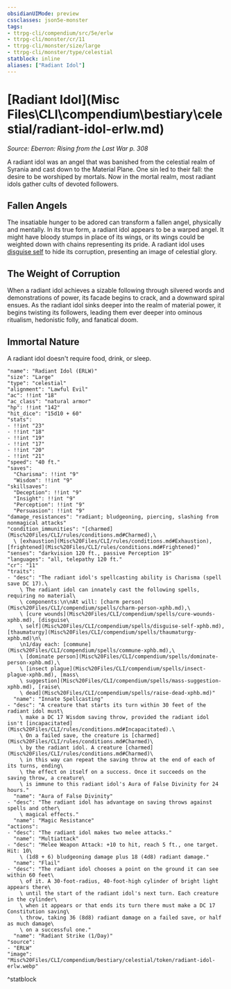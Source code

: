 ```yaml
---
obsidianUIMode: preview
cssclasses: json5e-monster
tags:
- ttrpg-cli/compendium/src/5e/erlw
- ttrpg-cli/monster/cr/11
- ttrpg-cli/monster/size/large
- ttrpg-cli/monster/type/celestial
statblock: inline
aliases: ["Radiant Idol"]
---
```

# [Radiant Idol](Misc Files\CLI\compendium\bestiary\celestial/radiant-idol-erlw.md)
*Source: Eberron: Rising from the Last War p. 308*  

A radiant idol was an angel that was banished from the celestial realm of Syrania and cast down to the Material Plane. One sin led to their fall: the desire to be worshiped by mortals. Now in the mortal realm, most radiant idols gather cults of devoted followers.

## Fallen Angels

The insatiable hunger to be adored can transform a fallen angel, physically and mentally. In its true form, a radiant idol appears to be a warped angel. It might have bloody stumps in place of its wings, or its wings could be weighted down with chains representing its pride. A radiant idol uses [disguise self](Misc%20Files/CLI/compendium/spells/disguise-self-xphb.md) to hide its corruption, presenting an image of celestial glory.

## The Weight of Corruption

When a radiant idol achieves a sizable following through silvered words and demonstrations of power, its facade begins to crack, and a downward spiral ensues. As the radiant idol sinks deeper into the realm of material power, it begins twisting its followers, leading them ever deeper into ominous ritualism, hedonistic folly, and fanatical doom.

## Immortal Nature

A radiant idol doesn't require food, drink, or sleep.

```statblock
"name": "Radiant Idol (ERLW)"
"size": "Large"
"type": "celestial"
"alignment": "Lawful Evil"
"ac": !!int "18"
"ac_class": "natural armor"
"hp": !!int "142"
"hit_dice": "15d10 + 60"
"stats":
- !!int "23"
- !!int "18"
- !!int "19"
- !!int "17"
- !!int "20"
- !!int "21"
"speed": "40 ft."
"saves":
  "Charisma": !!int "9"
  "Wisdom": !!int "9"
"skillsaves":
  "Deception": !!int "9"
  "Insight": !!int "9"
  "Perception": !!int "9"
  "Persuasion": !!int "9"
"damage_resistances": "radiant; bludgeoning, piercing, slashing from nonmagical attacks"
"condition_immunities": "[charmed](Misc%20Files/CLI/rules/conditions.md#Charmed),\
  \ [exhaustion](Misc%20Files/CLI/rules/conditions.md#Exhaustion), [frightened](Misc%20Files/CLI/rules/conditions.md#Frightened)"
"senses": "darkvision 120 ft., passive Perception 19"
"languages": "all, telepathy 120 ft."
"cr": "11"
"traits":
- "desc": "The radiant idol's spellcasting ability is Charisma (spell save DC 17).\
    \ The radiant idol can innately cast the following spells, requiring no material\
    \ components:\n\nAt will: [charm person](Misc%20Files/CLI/compendium/spells/charm-person-xphb.md),\
    \ [cure wounds](Misc%20Files/CLI/compendium/spells/cure-wounds-xphb.md), [disguise\
    \ self](Misc%20Files/CLI/compendium/spells/disguise-self-xphb.md), [thaumaturgy](Misc%20Files/CLI/compendium/spells/thaumaturgy-xphb.md)\n\
    \n1/day each: [commune](Misc%20Files/CLI/compendium/spells/commune-xphb.md),\
    \ [dominate person](Misc%20Files/CLI/compendium/spells/dominate-person-xphb.md),\
    \ [insect plague](Misc%20Files/CLI/compendium/spells/insect-plague-xphb.md), [mass\
    \ suggestion](Misc%20Files/CLI/compendium/spells/mass-suggestion-xphb.md), [raise\
    \ dead](Misc%20Files/CLI/compendium/spells/raise-dead-xphb.md)"
  "name": "Innate Spellcasting"
- "desc": "A creature that starts its turn within 30 feet of the radiant idol must\
    \ make a DC 17 Wisdom saving throw, provided the radiant idol isn't [incapacitated](Misc%20Files/CLI/rules/conditions.md#Incapacitated).\
    \ On a failed save, the creature is [charmed](Misc%20Files/CLI/rules/conditions.md#Charmed)\
    \ by the radiant idol. A creature [charmed](Misc%20Files/CLI/rules/conditions.md#Charmed)\
    \ in this way can repeat the saving throw at the end of each of its turns, ending\
    \ the effect on itself on a success. Once it succeeds on the saving throw, a creature\
    \ is immune to this radiant idol's Aura of False Divinity for 24 hours."
  "name": "Aura of False Divinity"
- "desc": "The radiant idol has advantage on saving throws against spells and other\
    \ magical effects."
  "name": "Magic Resistance"
"actions":
- "desc": "The radiant idol makes two melee attacks."
  "name": "Multiattack"
- "desc": "Melee Weapon Attack: +10 to hit, reach 5 ft., one target. Hit: 10\
    \ (1d8 + 6) bludgeoning damage plus 18 (4d8) radiant damage."
  "name": "Flail"
- "desc": "The radiant idol chooses a point on the ground it can see within 60 feet\
    \ of it. A 30-foot-radius, 40-foot-high cylinder of bright light appears there\
    \ until the start of the radiant idol's next turn. Each creature in the cylinder\
    \ when it appears or that ends its turn there must make a DC 17 Constitution saving\
    \ throw, taking 36 (8d8) radiant damage on a failed save, or half as much damage\
    \ on a successful one."
  "name": "Radiant Strike (1/Day)"
"source":
- "ERLW"
"image": "Misc%20Files/CLI/compendium/bestiary/celestial/token/radiant-idol-erlw.webp"
```
^statblock